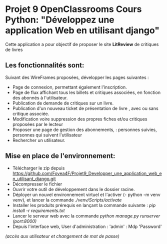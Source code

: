 # Projet 9 OpenClassrooms Cours Python: "Développez une application Web en utilisant django"
Cette application a pour objectif de proposer le site **LitReview** de critiques de livres

## Les fonctionnalités sont:

Suivant des WireFrames proposées, développer les pages suivantes :

* Page de connexion, permettant également l'inscription.
* Page de flux affichant tous les billets et critiques associées, en fonction des abonnés à l'utilisateur.
* Publication de demande de critiques sur un livre.
* Publication d'un nouveau ticket de présentation de livre , avec ou sans critique associée.
* Modification voire suppression des propres fiches et/ou critiques proposées par le lecteur
* Proposer une page de gestion des abonnements, : personnes suivies, personnes qui suivent l'utilisateur
* Rechercher un utilisateur.

## Mise en place de l'environnement:

* Télécharger le zip depuis https://github.com/Fovea4F/Projet9_Developper_une_application_web_en_utilisant_django.git
* Décompresser le fichier
* Ouvrir votre outil de développement dans le dossier racine.
* Déployer un nouvel environnement virtuel et l'activer (- python -m venv venv), et lancer la commande _./venv/Scripts/activate_
* Installer les produits prérequis en lançant la commande suivante : _pip install -r requirements.txt_
* Lancer le serveur web avec la commande _python manage.py runserver (port:8000)_
* Depuis l'interface web, User d'administration : 'admin' : Mdp 'Password'

_(accès aux utilisateur et changement de mot de passe)_
